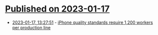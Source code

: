 # [Published on 2023-01-17](index.md)

* [2023-01-17, 13:27:51](https://news.ycombinator.com/item?id=34412107) - [iPhone quality standards require 1,200 workers per production line](https://9to5mac.com/2023/01/17/iphone-quality-standards/)
